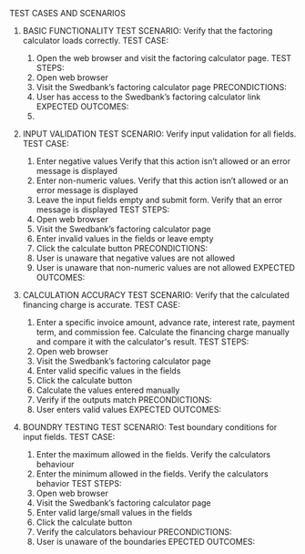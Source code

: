 TEST CASES AND SCENARIOS

1. BASIC FUNCTIONALITY
TEST SCENARIO: Verify that the factoring calculator loads correctly.
TEST CASE:
    1. Open the web browser and visit the factoring calculator page.
TEST STEPS:
    1. Open web browser
    2. Visit the Swedbank’s factoring calculator page
PRECONDICTIONS:
    1. User has access to the Swedbank’s factoring calculator link
EXPECTED OUTCOMES:
    1. 
	
2. INPUT VALIDATION
TEST SCENARIO: Verify input validation for all fields.
TEST CASE:
    1. Enter negative values Verify that this action isn’t allowed or an error message is displayed
    2. Enter non-numeric values. Verify that this action isn’t allowed or an error message is displayed
    3. Leave the input fields empty and submit form. Verify that an error message is displayed
TEST STEPS:
    1. Open web browser
    2. Visit the Swedbank’s factoring calculator page
    3. Enter invalid values in the fields or leave empty
    4. Click the calculate button
PRECONDICTIONS:
    1. User is unaware that negative values are not allowed
    2. User is unaware that non-numeric values are not allowed
	EXPECTED OUTCOMES:

3. CALCULATION ACCURACY
TEST SCENARIO: Verify that the calculated financing charge is accurate.
TEST CASE:
    1. Enter a specific invoice amount, advance rate, interest rate, payment term, and commission fee. Calculate the financing charge manually and compare it with the calculator's result.
TEST STEPS:
    1. Open web browser
    2. Visit the Swedbank’s factoring calculator page
    3. Enter valid specific values in the fields
    4. Click the calculate button
    5. Calculate the values entered manually
    6. Verify if the outputs match
PRECONDICTIONS:
    1. User enters valid values
	EXPECTED OUTCOMES:

4. BOUNDRY TESTING
TEST SCENARIO: Test boundary conditions for input fields.
TEST CASE:
    1. Enter the maximum allowed in the fields. Verify the calculators behaviour
    2. Enter the minimum allowed in the fields. Verify the calculators behavior
TEST STEPS:
    1. Open web browser
    2. Visit the Swedbank’s factoring calculator page
    3. Enter valid large/small values in the fields
    4. Click the calculate button
    5. Verify the calculators behaviour
PRECONDICTIONS:
    1. User is unaware of the boundaries
	EPECTED OUTCOMES:
